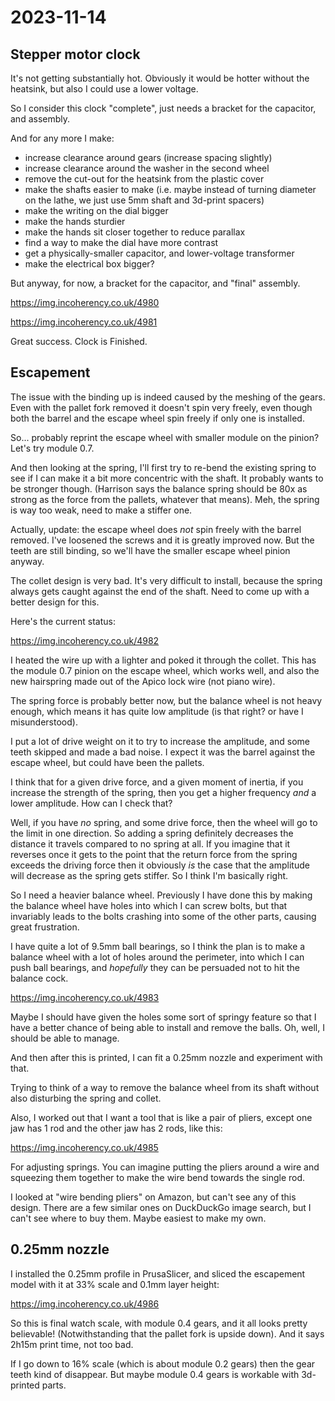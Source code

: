 # 2023-11-14

## Stepper motor clock

It's not getting substantially hot. Obviously it would be hotter without the heatsink,
but also I could use a lower voltage.

So I consider this clock "complete", just needs a bracket for the capacitor, and assembly.

And for any more I make:

 * increase clearance around gears (increase spacing slightly)
 * increase clearance around the washer in the second wheel
 * remove the cut-out for the heatsink from the plastic cover
 * make the shafts easier to make (i.e. maybe instead of turning diameter on the lathe, we just use 5mm shaft and 3d-print spacers)
 * make the writing on the dial bigger
 * make the hands sturdier
 * make the hands sit closer together to reduce parallax
 * find a way to make the dial have more contrast
 * get a physically-smaller capacitor, and lower-voltage transformer
 * make the electrical box bigger?

But anyway, for now, a bracket for the capacitor, and "final" assembly.

https://img.incoherency.co.uk/4980

https://img.incoherency.co.uk/4981

Great success. Clock is Finished.

## Escapement

The issue with the binding up is indeed caused by the meshing of the gears. Even with the pallet fork removed it doesn't
spin very freely, even though both the barrel and the escape wheel spin freely if only one is installed.

So... probably reprint the escape wheel with smaller module on the pinion? Let's try module 0.7.

And then looking at the spring, I'll first try to re-bend the existing spring to see if I can make it a bit more
concentric with the shaft. It probably wants to be stronger though. (Harrison says the balance spring should be 80x
as strong as the force from the pallets, whatever that means). Meh, the spring is way too weak, need to make a stiffer one.

Actually, update: the escape wheel does *not* spin freely with the barrel removed. I've loosened the screws and it is
greatly improved now. But the teeth are still binding, so we'll have the smaller escape wheel pinion anyway.

The collet design is very bad. It's very difficult to install, because the spring always gets caught against the
end of the shaft. Need to come up with a better design for this.

Here's the current status:

https://img.incoherency.co.uk/4982

I heated the wire up with a lighter and poked it through the collet. This has the module 0.7 pinion on the escape wheel,
which works well, and also the new hairspring made out of the Apico lock wire (not piano wire).

The spring force is probably better now, but the balance wheel is not heavy enough, which means it has quite low amplitude
(is that right? or have I misunderstood).

I put a lot of drive weight on it to try to increase the amplitude, and some teeth skipped and made a bad noise.
I expect it was the barrel against the escape wheel, but could have been the pallets.

I think that for a given drive force, and a given moment of inertia,
if you increase the strength of the spring, then you get a higher frequency *and* a lower amplitude. How can I check that?

Well, if you have *no* spring, and some drive force, then the wheel will go to the limit in one direction. So adding
a spring definitely decreases the distance it travels compared to no spring at all. If you imagine that it reverses once it
gets to the point that the return force from the spring exceeds the driving force then it obviously *is* the case that the amplitude
will decrease as the spring gets stiffer. So I think I'm basically right.

So I need a heavier balance wheel. Previously I have done this by making the balance wheel have holes into which I can screw bolts,
but that invariably leads to the bolts crashing into some of the other parts, causing great frustration.

I have quite a lot of 9.5mm ball bearings, so I think the plan is to make a balance wheel with a lot of holes around the
perimeter, into which I can push ball bearings, and *hopefully* they can be persuaded not to hit the balance cock.

https://img.incoherency.co.uk/4983

Maybe I should have given the holes some sort of springy feature so that I have a better chance of being able to install and
remove the balls. Oh, well, I should be able to manage.

And then after this is printed, I can fit a 0.25mm nozzle and experiment with that.

Trying to think of a way to remove the balance wheel from its shaft without also disturbing the spring and collet.

Also, I worked out that I want a tool that is like a pair of pliers, except one jaw has 1 rod and the other jaw has 2 rods, like this:

https://img.incoherency.co.uk/4985

For adjusting springs. You can imagine putting the pliers around a wire and squeezing them together to make the wire bend
towards the single rod.

I looked at "wire bending pliers" on Amazon, but can't see any of this design. There are a few similar ones on DuckDuckGo
image search, but I can't see where to buy them. Maybe easiest to make my own.

## 0.25mm nozzle

I installed the 0.25mm profile in PrusaSlicer, and sliced the escapement model with it at 33% scale and 0.1mm layer height:

https://img.incoherency.co.uk/4986

So this is final watch scale, with module 0.4 gears, and it all looks pretty believable!
(Notwithstanding that the pallet fork is upside down).
And it says 2h15m print time, not too bad.

If I go down to 16% scale (which is about module 0.2 gears) then the gear teeth kind of disappear. But maybe module 0.4
gears is workable with 3d-printed parts.
